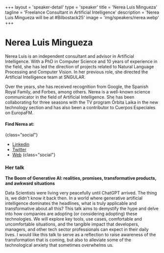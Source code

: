 +++
layout = 'speaker-detail'
type = 'speaker'
title = 'Nerea Luis Mingueza'
tagline = 'Freelance Consultant in Artificial Intelligence'
description = 'Nerea Luis Mingueza will be at #Bilbostack25'
image = 'img/speakers/nerea.webp'
+++

# Nerea Luis Mingueza

Nerea Luis is an independent consultant and advisor in Artificial Intelligence. With a PhD in Computer Science and 10 years of experience in the field, she has led the direction of projects related to Natural Language Processing and Computer Vision. In her previous role, she directed the Artificial Intelligence team at SNGULAR.

Over the years, she has received recognition from Google, the Spanish Royal Family, and Forbes, among others. Nerea is a well-known science communicator in the field of Artificial Intelligence. She has been collaborating for three seasons with the TV program Órbita Laika in the new technology section and has also been a contributor to Cuerpos Especiales on EuropaFM.

#### Find Nerea at:

{class="social"}

- [Linkedin](https://www.linkedin.com/in/nerealuis/)
- [Twitter](https://x.com/sailormerqury)
- [Web](https://nerealuis.es/)
  {class="social"}

### Her talk
**The Boom of Generative AI: realities, promises, transformative products, and awkward situations**

Data Scientists were living very peacefully until ChatGPT arrived. The thing is, we didn't know it back then. In a world where generative artificial intelligence dominates the headlines, what is truly applicable and transformative about all this? This talk aims to demystify the hype and delve into how companies are adopting (or considering adopting) these technologies. We will explore key tools, use cases, comfortable and uncomfortable situations, and the tangible impact that developers, managers, and other tech sector professionals can expect in their daily lives. I would like this talk to serve as a reflection to raise awareness of the transformation that is coming, but also to alleviate some of the technological anxiety that sometimes overwhelms us.
